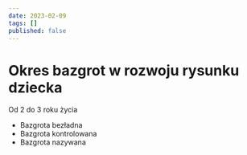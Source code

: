 ```yaml
---
date: 2023-02-09
tags: []
published: false
---
```

# Okres bazgrot w rozwoju rysunku dziecka

Od 2 do 3 roku życia  
- Bazgrota bezładna  
- Bazgrota kontrolowana 
- Bazgrota nazywana